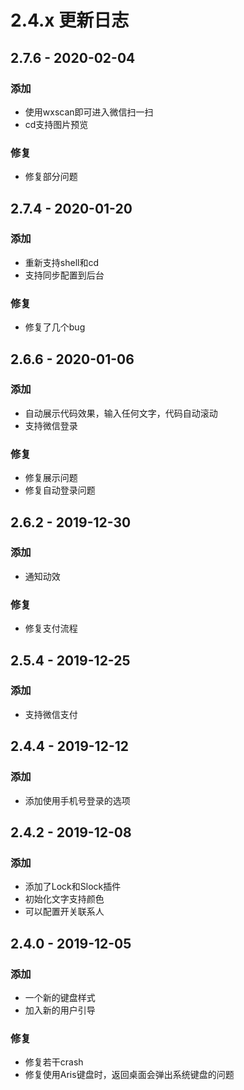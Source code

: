 # 2.4.x 更新日志

## 2.7.6 - 2020-02-04

### 添加

* 使用wxscan即可进入微信扫一扫
* cd支持图片预览

### 修复

* 修复部分问题

## 2.7.4 - 2020-01-20

### 添加

* 重新支持shell和cd
* 支持同步配置到后台

### 修复

* 修复了几个bug

## 2.6.6 - 2020-01-06

### 添加

* 自动展示代码效果，输入任何文字，代码自动滚动
* 支持微信登录

### 修复

* 修复展示问题
* 修复自动登录问题

## 2.6.2 - 2019-12-30

### 添加

* 通知动效

### 修复

* 修复支付流程

## 2.5.4 - 2019-12-25

### 添加

* 支持微信支付

## 2.4.4 - 2019-12-12

### 添加

* 添加使用手机号登录的选项

## 2.4.2 - 2019-12-08

### 添加

* 添加了Lock和Slock插件
* 初始化文字支持颜色
* 可以配置开关联系人

## 2.4.0 - 2019-12-05

### 添加

* 一个新的键盘样式
* 加入新的用户引导

### 修复

* 修复若干crash
* 修复使用Aris键盘时，返回桌面会弹出系统键盘的问题









